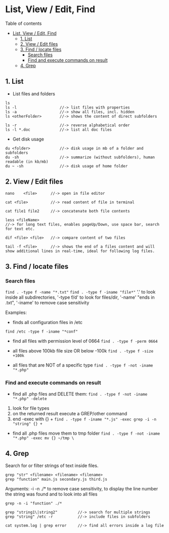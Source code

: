 # List, View / Edit, Find
Table of contents
- [List, View / Edit, Find](#list-view--edit-find)
  - [1. List](#1-list)
  - [2. View / Edit files](#2-view--edit-files)
  - [3. Find / locate files](#3-find--locate-files)
    - [Search files](#search-files)
    - [Find and execute commands on result](#find-and-execute-commands-on-result)
  - [4. Grep](#4-grep)

## 1. List
* List files and folders
```
ls
ls -l					//-> list files with properties
ls -a					//-> show all files, incl. hidden
ls <otherFolder>		//-> shows the content of direct subfolders

ls -r					//-> reverse alphabetical order
ls -l *.doc				//-> list all doc files
```
* Get disk usage
```
du <folder>				//-> disk usage in mb of a folder and subfolders
du -sh					//-> summarize (without subfolders), human readable (in kb/mb)
du ~ -sh				//-> disk usage of home folder
```

## 2. View / Edit files 
```
nano	<file>		//-> open in file editor

cat <file>			//-> read content of file in terminal

cat file1 file2		//-> concatenate both file contents

less <fileName>		
//-> for long text files, enables pageUp/Down, use space bar, search for text etc.

dif <file> <file>	//-> compare content of two files

tail -f <file>		//-> shows the end of a files content and will show additional lines in real-time, ideal for following log files.
```

## 3. Find / locate files
### Search files
`find . -type f -name "*.txt"`
`find . -type f -iname "file*"`
'.' to look inside all subdirectories, '-type f/d' to look for files/dir, '-name' "ends in .txt",
'-iname' to remove case sensitivity

Examples:
- finds all configuration files in /etc

`find /etc -type f -iname "*conf"`

- find all files with permission level of 0664
`find . -type f -perm 0664`

- all files above 100kb file size OR below -100k
`find . -type f -size +100k`

- all files that are NOT of a specific type
`find . -type f -not -iname "*.php"`

### Find and execute commands on result
- find all .php files and DELETE them:
`find . -type f -not -iname "*.php" -delete `

1. look for file types
2. on the returned result execute a GREP/other command
3. end -exec with {} +
`find . -type f -iname "*.js" -exec grep -i -n "string" {} +` 

- find all .php files move them to tmp folder
`find . -type f -not -iname "*.php" -exec mv {} ~/tmp \`

## 4. Grep
Search for or filter strings of text inside files.
```
grep "str" <filename> <filename> <filename>
grep "function" main.js secondary.js third.js
```
Arguments: -i -n ./* to remove case sensitivity, to display the line number the string was found and to look into all files
```
grep -n -i "function" ./*

grep "string1\|string2"			//-> search for multiple strings
grep "string" /etc -r			//-> include files in subfolders 

cat system.log | grep error		//-> find all errors inside a log file
```